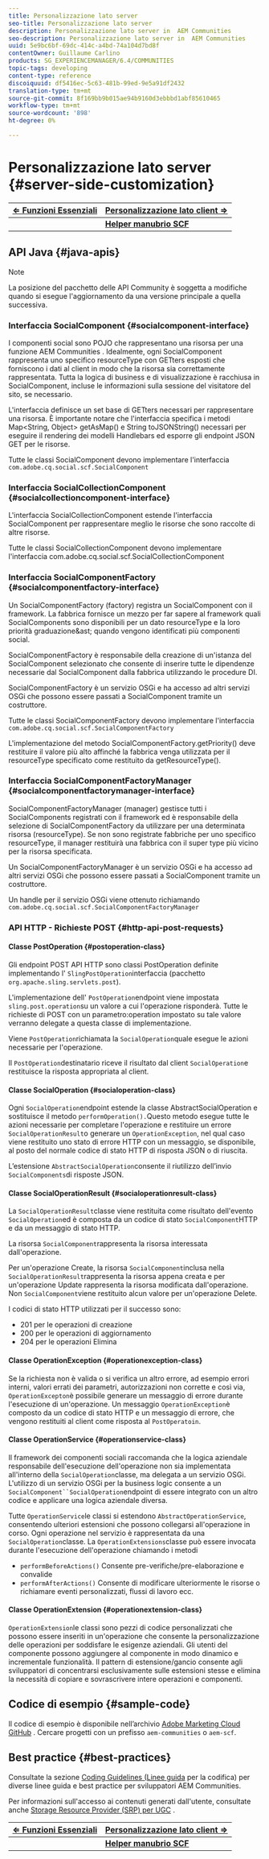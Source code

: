 ```yaml
---
title: Personalizzazione lato server
seo-title: Personalizzazione lato server
description: Personalizzazione lato server in  AEM Communities
seo-description: Personalizzazione lato server in  AEM Communities
uuid: 5e9bc6bf-69dc-414c-a4bd-74a104d7bd8f
contentOwner: Guillaume Carlino
products: SG_EXPERIENCEMANAGER/6.4/COMMUNITIES
topic-tags: developing
content-type: reference
discoiquuid: df5416ec-5c63-481b-99ed-9e5a91df2432
translation-type: tm+mt
source-git-commit: 8f169bb9b015ae94b9160d3ebbbd1abf85610465
workflow-type: tm+mt
source-wordcount: '898'
ht-degree: 0%

---
```



# Personalizzazione lato server {#server-side-customization}

| **[⇐ Funzioni Essenziali](essentials.md)** | **[Personalizzazione lato client ⇒](client-customize.md)** |
|---|---|
|  | **[Helper manubrio SCF](handlebars-helpers.md)** |

## API Java {#java-apis}

>[!NOTE]
>
>La posizione del pacchetto delle API Community è soggetta a modifiche quando si esegue l&#39;aggiornamento da una versione principale a quella successiva.

### Interfaccia SocialComponent {#socialcomponent-interface}

I componenti social sono POJO che rappresentano una risorsa per una funzione AEM Communities . Idealmente, ogni SocialComponent rappresenta uno specifico resourceType con GETters esposti che forniscono i dati al client in modo che la risorsa sia correttamente rappresentata. Tutta la logica di business e di visualizzazione è racchiusa in SocialComponent, incluse le informazioni sulla sessione del visitatore del sito, se necessario.

L&#39;interfaccia definisce un set base di GETters necessari per rappresentare una risorsa. È importante notare che l&#39;interfaccia specifica i metodi Map&lt;String, Object> getAsMap() e String toJSONString() necessari per eseguire il rendering dei modelli Handlebars ed esporre gli endpoint JSON GET per le risorse.

Tutte le classi SocialComponent devono implementare l&#39;interfaccia `com.adobe.cq.social.scf.SocialComponent`

### Interfaccia SocialCollectionComponent {#socialcollectioncomponent-interface}

L&#39;interfaccia SocialCollectionComponent estende l&#39;interfaccia SocialComponent per rappresentare meglio le risorse che sono raccolte di altre risorse.

Tutte le classi SocialCollectionComponent devono implementare l&#39;interfaccia com.adobe.cq.social.scf.SocialCollectionComponent

### Interfaccia SocialComponentFactory {#socialcomponentfactory-interface}

Un SocialComponentFactory (factory) registra un SocialComponent con il framework. La fabbrica fornisce un mezzo per far sapere al framework quali SocialComponents sono disponibili per un dato resourceType e la loro priorità graduazione&amp;ast; quando vengono identificati più componenti social.

SocialComponentFactory è responsabile della creazione di un&#39;istanza del SocialComponent selezionato che consente di inserire tutte le dipendenze necessarie dal SocialComponent dalla fabbrica utilizzando le procedure DI.

SocialComponentFactory è un servizio OSGi e ha accesso ad altri servizi OSGi che possono essere passati a SocialComponent tramite un costruttore.

Tutte le classi SocialComponentFactory devono implementare l&#39;interfaccia `com.adobe.cq.social.scf.SocialComponentFactory`

L&#39;implementazione del metodo SocialComponentFactory.getPriority() deve restituire il valore più alto affinché la fabbrica venga utilizzata per il resourceType specificato come restituito da getResourceType().

### Interfaccia SocialComponentFactoryManager {#socialcomponentfactorymanager-interface}

SocialComponentFactoryManager (manager) gestisce tutti i SocialComponents registrati con il framework ed è responsabile della selezione di SocialComponentFactory da utilizzare per una determinata risorsa (resourceType). Se non sono registrate fabbriche per uno specifico resourceType, il manager restituirà una fabbrica con il super type più vicino per la risorsa specificata.

Un SocialComponentFactoryManager è un servizio OSGi e ha accesso ad altri servizi OSGi che possono essere passati a SocialComponent tramite un costruttore.

Un handle per il servizio OSGi viene ottenuto richiamando `com.adobe.cq.social.scf.SocialComponentFactoryManager`

### API HTTP - Richieste POST {#http-api-post-requests}

#### Classe PostOperation {#postoperation-class}

Gli endpoint POST API HTTP sono classi PostOperation definite implementando l&#39; `SlingPostOperation`interfaccia (pacchetto `org.apache.sling.servlets.post`).

L&#39;implementazione dell&#39; `PostOperation`endpoint viene impostata `sling.post.operation`su un valore a cui l&#39;operazione risponderà. Tutte le richieste di POST con un parametro:operation impostato su tale valore verranno delegate a questa classe di implementazione.

Viene `PostOperation`richiamata la `SocialOperation`quale esegue le azioni necessarie per l&#39;operazione.

Il `PostOperation`destinatario riceve il risultato dal client `SocialOperation`e restituisce la risposta appropriata al client.

#### Classe SocialOperation {#socialoperation-class}

Ogni `SocialOperation`endpoint estende la classe AbstractSocialOperation e sostituisce il metodo `performOperation().`Questo metodo esegue tutte le azioni necessarie per completare l&#39;operazione e restituire un errore `SocialOperationResult`o generare un `OperationException`, nel qual caso viene restituito uno stato di errore HTTP con un messaggio, se disponibile, al posto del normale codice di stato HTTP di risposta JSON o di riuscita.

L’estensione `AbstractSocialOperation`consente il riutilizzo dell’invio `SocialComponents`di risposte JSON.

#### Classe SocialOperationResult {#socialoperationresult-class}

La `SocialOperationResult`classe viene restituita come risultato dell&#39;evento `SocialOperation`ed è composta da un codice di stato `SocialComponent`HTTP e da un messaggio di stato HTTP.

La risorsa `SocialComponent`rappresenta la risorsa interessata dall&#39;operazione.

Per un&#39;operazione Create, la risorsa `SocialComponent`inclusa nella `SocialOperationResult`rappresenta la risorsa appena creata e per un&#39;operazione Update rappresenta la risorsa modificata dall&#39;operazione. Non `SocialComponent`viene restituito alcun valore per un&#39;operazione Delete.

I codici di stato HTTP utilizzati per il successo sono:

* 201 per le operazioni di creazione
* 200 per le operazioni di aggiornamento
* 204 per le operazioni Elimina

#### Classe OperationException {#operationexception-class}

Se la richiesta non è valida o si verifica un altro errore, ad esempio errori interni, valori errati dei parametri, autorizzazioni non corrette e così via, `OperationExcepton`è possibile generare un messaggio di errore durante l&#39;esecuzione di un&#39;operazione. Un messaggio `OperationException`è composto da un codice di stato HTTP e un messaggio di errore, che vengono restituiti al client come risposta al `PostOperatoin`.

#### Classe OperationService {#operationservice-class}

Il framework dei componenti sociali raccomanda che la logica aziendale responsabile dell&#39;esecuzione dell&#39;operazione non sia implementata all&#39;interno della `SocialOperation`classe, ma delegata a un servizio OSGi. L&#39;utilizzo di un servizio OSGi per la business logic consente a un `SocialComponent``SocialOperation`endpoint di essere integrato con un altro codice e applicare una logica aziendale diversa.

Tutte `OperationService`le classi si estendono `AbstractOperationService`, consentendo ulteriori estensioni che possono collegarsi all&#39;operazione in corso. Ogni operazione nel servizio è rappresentata da una `SocialOperation`classe. La `OperationExtensions`classe può essere invocata durante l&#39;esecuzione dell&#39;operazione chiamando i metodi

* `performBeforeActions()`
Consente pre-verifiche/pre-elaborazione e convalide
* `performAfterActions()`
Consente di modificare ulteriormente le risorse o richiamare eventi personalizzati, flussi di lavoro ecc.

#### Classe OperationExtension {#operationextension-class}

`OperationExtension`le classi sono pezzi di codice personalizzati che possono essere inseriti in un&#39;operazione che consente la personalizzazione delle operazioni per soddisfare le esigenze aziendali. Gli utenti del componente possono aggiungere al componente in modo dinamico e incrementale funzionalità. Il pattern di estensione/gancio consente agli sviluppatori di concentrarsi esclusivamente sulle estensioni stesse e elimina la necessità di copiare e sovrascrivere intere operazioni e componenti.

## Codice di esempio {#sample-code}

Il codice di esempio è disponibile nell’archivio [Adobe Marketing Cloud GitHub](https://github.com/Adobe-Marketing-Cloud) . Cercare progetti con un prefisso `aem-communities` o `aem-scf`.

## Best practice   {#best-practices}

Consultate la sezione [Coding Guidelines (Linee guida](code-guide.md) per la codifica) per diverse linee guida e best practice per  sviluppatori AEM Communities.

Per informazioni sull&#39;accesso ai contenuti generati dall&#39;utente, consultate anche [Storage Resource Provider (SRP) per UGC](srp.md) .

| **[⇐ Funzioni Essenziali](essentials.md)** | **[Personalizzazione lato client ⇒](client-customize.md)** |
|---|---|
|  | **[Helper manubrio SCF](handlebars-helpers.md)** |

